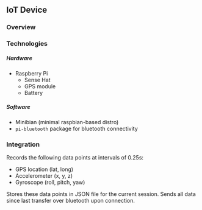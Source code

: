 ## IoT Device

### Overview


### Technologies
##### Hardware
  - Raspberry Pi
    - Sense Hat
    - GPS module
    - Battery

##### Software
  - Minibian (minimal raspbian-based distro)
  - `pi-bluetooth` package for bluetooth connectivity

### Integration
Records the following data points at intervals of 0.25s:
  - GPS location (lat, long)
  - Accelerometer (x, y, z)
  - Gyroscope (roll, pitch, yaw)

Stores these data points in JSON file for the current session. Sends all data since last transfer over bluetooth upon connection.
